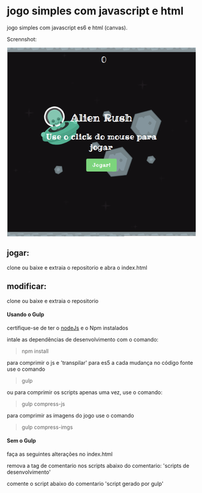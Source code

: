 # jogo simples com javascript e html

jogo simples com javascript es6 e html (canvas).

Scrennshot: 

![](screenshot.png)

## jogar:
clone ou baixe e extraia o repositorio e abra o index.html

## modificar:

clone ou baixe e extraia o repositorio

#### Usando o Gulp

certifique-se de ter o [nodeJs](https://nodejs.org/en/) e o Npm instalados

intale as dependências de desenvolvimento com o comando: 
> npm install

para comprimir o js e 'transpilar' para es5 a cada mudança no código fonte use o comando 

> gulp

ou para comprimir os scripts apenas uma vez, use o comando: 

> gulp compress-js

para comprimir as imagens do jogo use o comando 

> gulp compress-imgs

#### Sem o Gulp
faça as seguintes alterações no index.html

remova a tag de comentario nos scripts abaixo do comentario: 'scripts de desenvolvimento'

comente o script abaixo do comentario 'script gerado por gulp'
